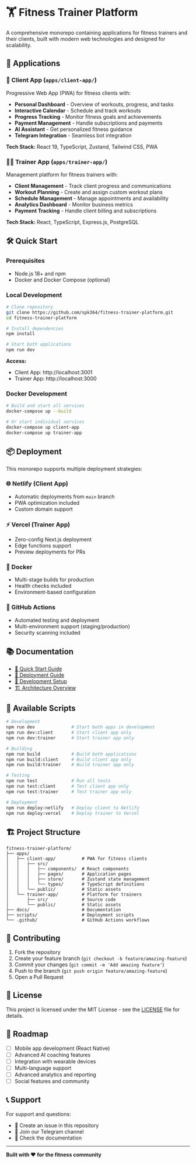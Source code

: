 # 🏋️ Fitness Trainer Platform

A comprehensive monorepo containing applications for fitness trainers and their clients, built with modern web technologies and designed for scalability.

## 🚀 Applications

### 📱 Client App (`apps/client-app/`)
Progressive Web App (PWA) for fitness clients with:
- **Personal Dashboard** - Overview of workouts, progress, and tasks
- **Interactive Calendar** - Schedule and track workouts
- **Progress Tracking** - Monitor fitness goals and achievements  
- **Payment Management** - Handle subscriptions and payments
- **AI Assistant** - Get personalized fitness guidance
- **Telegram Integration** - Seamless bot integration

**Tech Stack:** React 19, TypeScript, Zustand, Tailwind CSS, PWA

### 👨‍💼 Trainer App (`apps/trainer-app/`)
Management platform for fitness trainers with:
- **Client Management** - Track client progress and communications
- **Workout Planning** - Create and assign custom workout plans
- **Schedule Management** - Manage appointments and availability
- **Analytics Dashboard** - Monitor business metrics
- **Payment Tracking** - Handle client billing and subscriptions

**Tech Stack:** React, TypeScript, Express.js, PostgreSQL

## 🛠️ Quick Start

### Prerequisites
- Node.js 18+ and npm
- Docker and Docker Compose (optional)

### Local Development

```bash
# Clone repository
git clone https://github.com/spk364/fitness-trainer-platform.git
cd fitness-trainer-platform

# Install dependencies
npm install

# Start both applications
npm run dev
```

**Access:**
- Client App: http://localhost:3001
- Trainer App: http://localhost:3000

### Docker Development

```bash
# Build and start all services
docker-compose up --build

# Or start individual services
docker-compose up client-app
docker-compose up trainer-app
```

## 📦 Deployment

This monorepo supports multiple deployment strategies:

### 🌐 Netlify (Client App)
- Automatic deployments from `main` branch
- PWA optimization included
- Custom domain support

### ⚡ Vercel (Trainer App)  
- Zero-config Next.js deployment
- Edge functions support
- Preview deployments for PRs

### 🐳 Docker
- Multi-stage builds for production
- Health checks included
- Environment-based configuration

### 🔄 GitHub Actions
- Automated testing and deployment
- Multi-environment support (staging/production)
- Security scanning included

## 📚 Documentation

- [📖 Quick Start Guide](./QUICKSTART.md)
- [🚀 Deployment Guide](./DEPLOY.md)
- [🔧 Development Setup](./docs/development.md)
- [🏗️ Architecture Overview](./docs/architecture.md)

## 🧪 Available Scripts

```bash
# Development
npm run dev              # Start both apps in development
npm run dev:client       # Start client app only
npm run dev:trainer      # Start trainer app only

# Building
npm run build            # Build both applications
npm run build:client     # Build client app only
npm run build:trainer    # Build trainer app only

# Testing
npm run test             # Run all tests
npm run test:client      # Test client app only
npm run test:trainer     # Test trainer app only

# Deployment
npm run deploy:netlify   # Deploy client to Netlify
npm run deploy:vercel    # Deploy trainer to Vercel
```

## 🏗️ Project Structure

```
fitness-trainer-platform/
├── apps/
│   ├── client-app/          # PWA for fitness clients
│   │   ├── src/
│   │   │   ├── components/  # React components
│   │   │   ├── pages/       # Application pages
│   │   │   ├── store/       # Zustand state management
│   │   │   └── types/       # TypeScript definitions
│   │   └── public/          # Static assets
│   └── trainer-app/         # Platform for trainers
│       ├── src/             # Source code
│       └── public/          # Static assets
├── docs/                    # Documentation
├── scripts/                 # Deployment scripts
└── .github/                 # GitHub Actions workflows
```

## 🤝 Contributing

1. Fork the repository
2. Create your feature branch (`git checkout -b feature/amazing-feature`)
3. Commit your changes (`git commit -m 'Add amazing feature'`)
4. Push to the branch (`git push origin feature/amazing-feature`)
5. Open a Pull Request

## 📄 License

This project is licensed under the MIT License - see the [LICENSE](LICENSE) file for details.

## 🎯 Roadmap

- [ ] Mobile app development (React Native)
- [ ] Advanced AI coaching features
- [ ] Integration with wearable devices
- [ ] Multi-language support
- [ ] Advanced analytics and reporting
- [ ] Social features and community

## 📞 Support

For support and questions:
- 📧 Create an issue in this repository
- 💬 Join our Telegram channel
- 📖 Check the documentation

---

**Built with ❤️ for the fitness community**
